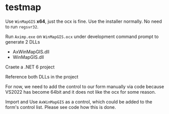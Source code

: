 # testmap

Use ```WinMapGIS``` **x64**, just the ocx is fine.  Use the installer normally.  No need to run ```regsvr32```.

Run ```Aximp.exe``` on ```WinMapGIS.ocx``` under development command prompt to generate 2 DLLs
- AxWinMapGIS.dll
- WinMapGIS.dll

Craete a .NET 6 project

Reference both DLLs in the project

For now, we need to add the control to our form manually via code because VS2022 has become 64bit and it does not like the ocx for some reason.

Import and Use ```AxWinMapGIS``` as a control, which could be added to the form's control list.  Please see code how this is done.

